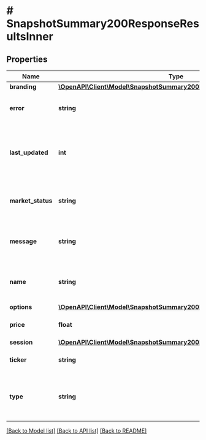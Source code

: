 # # SnapshotSummary200ResponseResultsInner

## Properties

Name | Type | Description | Notes
------------ | ------------- | ------------- | -------------
**branding** | [**\OpenAPI\Client\Model\SnapshotSummary200ResponseResultsInnerBranding**](SnapshotSummary200ResponseResultsInnerBranding.md) |  |
**error** | **string** | The error while looking for this ticker. | [optional]
**last_updated** | **int** | The nanosecond timestamp of when this information was updated. |
**market_status** | **string** | The market status for the market that trades this ticker. |
**message** | **string** | The error message while looking for this ticker. | [optional]
**name** | **string** | Name of ticker, forex, or crypto asset. |
**options** | [**\OpenAPI\Client\Model\SnapshotSummary200ResponseResultsInnerOptions**](SnapshotSummary200ResponseResultsInnerOptions.md) |  |
**price** | **float** | The most up to date ticker price. |
**session** | [**\OpenAPI\Client\Model\SnapshotSummary200ResponseResultsInnerSession**](SnapshotSummary200ResponseResultsInnerSession.md) |  |
**ticker** | **string** | Ticker of asset queried. |
**type** | **string** | The market for this ticker of stock, crypto, fx, option. |

[[Back to Model list]](../../README.md#models) [[Back to API list]](../../README.md#endpoints) [[Back to README]](../../README.md)
